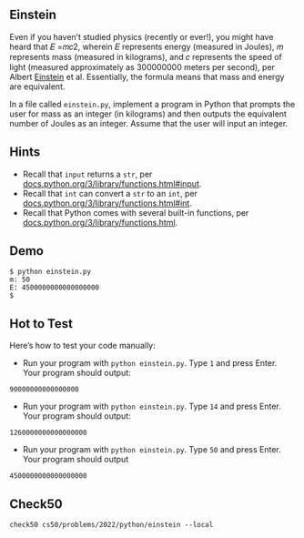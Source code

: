 ## Einstein

Even if you haven’t studied physics (recently or ever!), you might have heard that 𝐸 =𝑚⁢𝑐2, wherein 𝐸 represents energy (measured in Joules), 𝑚 represents mass (measured in kilograms), and 𝑐 represents the speed of light (measured approximately as 300000000 meters per second), per Albert [Einstein](https://en.wikipedia.org/wiki/Albert_Einstein) et al. Essentially, the formula means that mass and energy are equivalent.

In a file called `einstein.py`, implement a program in Python that prompts the user for mass as an integer (in kilograms) and then outputs the equivalent number of Joules as an integer. Assume that the user will input an integer.

## Hints
- Recall that `input` returns a `str`, per [docs.python.org/3/library/functions.html#input](https://docs.python.org/3/library/functions.html#input).
- Recall that `int` can convert a `str` to an `int`, per [docs.python.org/3/library/functions.html#int](https://docs.python.org/3/library/functions.html#int).
- Recall that Python comes with several built-in functions, per [docs.python.org/3/library/functions.html](https://docs.python.org/3/library/functions.html).

## Demo
```
$ python einstein.py                                                            
m: 50                                                                           
E: 4500000000000000000                                                          
$
```

## Hot to Test
Here’s how to test your code manually:

- Run your program with `python einstein.py`. Type `1` and press Enter. Your program should output:
```
90000000000000000
```
- Run your program with `python einstein.py`. Type `14` and press Enter. Your program should output:
```
1260000000000000000
```
- Run your program with `python einstein.py`. Type `50` and press Enter. Your program should output
```
4500000000000000000
```

## Check50
```
check50 cs50/problems/2022/python/einstein --local
```